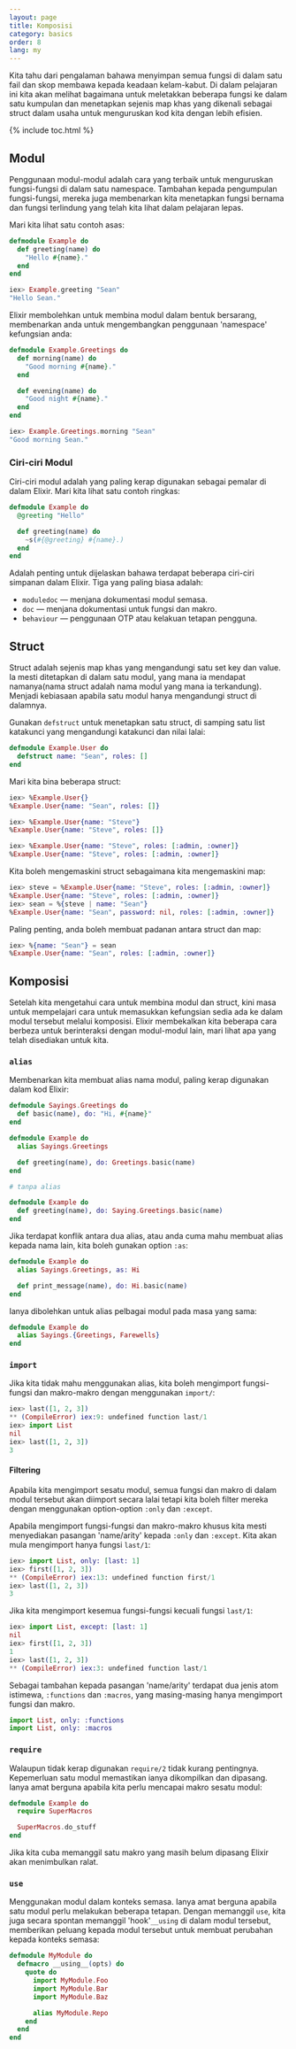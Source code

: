 ```yaml
---
layout: page
title: Komposisi
category: basics
order: 8
lang: my
---
```


Kita tahu dari pengalaman bahawa menyimpan semua fungsi di dalam satu fail dan skop membawa kepada keadaan kelam-kabut.  Di dalam pelajaran ini kita akan melihat bagaimana untuk meletakkan beberapa fungsi ke dalam satu kumpulan dan menetapkan sejenis map khas yang dikenali sebagai struct dalam usaha untuk menguruskan kod kita dengan lebih efisien.

{% include toc.html %}

## Modul

Penggunaan modul-modul adalah cara yang terbaik untuk menguruskan fungsi-fungsi di dalam satu namespace.  Tambahan kepada pengumpulan fungsi-fungsi, mereka juga membenarkan kita menetapkan fungsi bernama dan fungsi terlindung yang telah kita lihat dalam pelajaran lepas.

Mari kita lihat satu contoh asas:

``` elixir
defmodule Example do
  def greeting(name) do
    "Hello #{name}."
  end
end

iex> Example.greeting "Sean"
"Hello Sean."
```

Elixir membolehkan untuk membina modul dalam bentuk bersarang, membenarkan anda untuk mengembangkan penggunaan 'namespace' kefungsian anda:

```elixir
defmodule Example.Greetings do
  def morning(name) do
    "Good morning #{name}."
  end

  def evening(name) do
    "Good night #{name}."
  end
end

iex> Example.Greetings.morning "Sean"
"Good morning Sean."
```

### Ciri-ciri Modul

Ciri-ciri modul adalah yang paling kerap digunakan sebagai pemalar di dalam Elixir.  Mari kita lihat satu contoh ringkas:

```elixir
defmodule Example do
  @greeting "Hello"

  def greeting(name) do
    ~s(#{@greeting} #{name}.)
  end
end
```

Adalah penting untuk dijelaskan bahawa terdapat beberapa ciri-ciri simpanan dalam Elixir.  Tiga yang paling biasa adalah:

+ `moduledoc` — menjana dokumentasi modul semasa.
+ `doc` — menjana dokumentasi untuk fungsi dan makro.
+ `behaviour` — penggunaan OTP atau kelakuan tetapan pengguna.

## Struct

Struct adalah sejenis map khas yang mengandungi satu set key dan value.  Ia mesti ditetapkan di dalam satu modul, yang mana ia mendapat namanya(nama struct adalah nama modul yang mana ia terkandung).  Menjadi kebiasaan apabila satu modul hanya mengandungi struct di dalamnya.

Gunakan `defstruct` untuk menetapkan satu struct, di samping satu list katakunci yang mengandungi katakunci dan nilai lalai:

```elixir
defmodule Example.User do
  defstruct name: "Sean", roles: []
end
```

Mari kita bina beberapa struct:

```elixir
iex> %Example.User{}
%Example.User{name: "Sean", roles: []}

iex> %Example.User{name: "Steve"}
%Example.User{name: "Steve", roles: []}

iex> %Example.User{name: "Steve", roles: [:admin, :owner]}
%Example.User{name: "Steve", roles: [:admin, :owner]}
```

Kita boleh mengemaskini struct sebagaimana kita mengemaskini map:

```elixir
iex> steve = %Example.User{name: "Steve", roles: [:admin, :owner]}
%Example.User{name: "Steve", roles: [:admin, :owner]}
iex> sean = %{steve | name: "Sean"}
%Example.User{name: "Sean", password: nil, roles: [:admin, :owner]}
```

Paling penting, anda boleh membuat padanan antara struct dan map:  

```elixir
iex> %{name: "Sean"} = sean
%Example.User{name: "Sean", roles: [:admin, :owner]}
```

## Komposisi

Setelah kita mengetahui cara untuk membina modul dan struct, kini masa untuk mempelajari cara untuk memasukkan kefungsian sedia ada ke dalam modul tersebut melalui komposisi.  Elixir membekalkan kita beberapa cara berbeza untuk berinteraksi dengan modul-modul lain, mari lihat apa yang telah disediakan untuk kita.

### `alias`

Membenarkan kita membuat alias nama modul, paling kerap digunakan dalam kod Elixir:

```elixir
defmodule Sayings.Greetings do
  def basic(name), do: "Hi, #{name}"
end

defmodule Example do
  alias Sayings.Greetings

  def greeting(name), do: Greetings.basic(name)
end

# tanpa alias

defmodule Example do
  def greeting(name), do: Saying.Greetings.basic(name)
end
```

Jika terdapat konflik antara dua alias, atau anda cuma mahu membuat alias kepada nama lain, kita boleh gunakan option `:as`:

```elixir
defmodule Example do
  alias Sayings.Greetings, as: Hi

  def print_message(name), do: Hi.basic(name)
end
```

Ianya dibolehkan untuk alias pelbagai modul pada masa yang sama:

```elixir
defmodule Example do
  alias Sayings.{Greetings, Farewells}
end
```

### `import`

Jika kita tidak mahu menggunakan alias, kita boleh mengimport fungsi-fungsi dan makro-makro dengan menggunakan  `import/`:

```elixir
iex> last([1, 2, 3])
** (CompileError) iex:9: undefined function last/1
iex> import List
nil
iex> last([1, 2, 3])
3
```

#### Filtering

Apabila kita mengimport sesatu modul, semua fungsi dan makro di dalam modul tersebut akan diimport secara lalai tetapi kita boleh filter mereka dengan menggunakan option-option `:only` dan `:except`.

Apabila mengimport fungsi-fungsi dan makro-makro khusus kita mesti menyediakan pasangan 'name/arity' kepada `:only` dan `:except`.  Kita akan mula mengimport hanya fungsi `last/1`:

```elixir
iex> import List, only: [last: 1]
iex> first([1, 2, 3])
** (CompileError) iex:13: undefined function first/1
iex> last([1, 2, 3])
3
```

Jika kita mengimport kesemua fungsi-fungsi kecuali fungsi `last/1`:

```elixir
iex> import List, except: [last: 1]
nil
iex> first([1, 2, 3])
1
iex> last([1, 2, 3])
** (CompileError) iex:3: undefined function last/1
```

Sebagai tambahan kepada pasangan 'name/arity' terdapat dua jenis atom istimewa, `:functions` dan `:macros`, yang masing-masing hanya mengimport fungsi dan makro.

```elixir
import List, only: :functions
import List, only: :macros
```

### `require`

Walaupun tidak kerap digunakan `require/2` tidak kurang pentingnya.  Kepemerluan satu modul memastikan ianya dikompilkan dan dipasang.  Ianya amat berguna apabila kita perlu mencapai makro sesatu modul:


```elixir
defmodule Example do
  require SuperMacros

  SuperMacros.do_stuff
end
```

Jika kita cuba memanggil satu makro yang masih belum dipasang Elixir akan menimbulkan ralat.

### `use`

Menggunakan modul dalam konteks semasa.  Ianya amat berguna apabila satu modul perlu melakukan beberapa tetapan.  Dengan memanggil `use`, kita juga secara spontan memanggil 'hook'`__using` di dalam modul tersebut, memberikan peluang kepada modul tersebut untuk membuat perubahan kepada konteks semasa:  

```elixir
defmodule MyModule do
  defmacro __using__(opts) do
    quote do
      import MyModule.Foo
      import MyModule.Bar
      import MyModule.Baz

      alias MyModule.Repo
    end
  end
end
```
